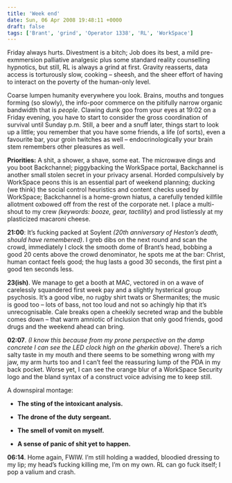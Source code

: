 ```yaml
---
title: 'Week end'
date: Sun, 06 Apr 2008 19:48:11 +0000
draft: false
tags: ['Brant', 'grind', 'Operator 1338', 'RL', 'WorkSpace']
---
```


Friday always hurts. Divestment is a bitch; Job does its best, a mild pre-exmmersion palliative analgesic plus some standard reality counselling hypnotics, but still, RL is always a grind at first. Gravity reasserts, data access is torturously slow, cooking – sheesh, and the sheer effort of having to interact on the poverty of the human-only level.

Coarse lumpen humanity everywhere you look. Brains, mouths and tongues forming (so slowly), the info-poor commerce on the pitifully narrow organic bandwidth that is _people_. Clawing dunk goo from your eyes at 19:02 on a Friday evening, you have to start to consider the gross coordination of survival until Sunday p.m. Still, a beer and a snuff later, things start to look up a little; you remember that you have some friends, a life (of sorts), even a favourite bar, your groin twitches as well – endocrinologically your brain stem remembers other pleasures as well.

**Priorities:** A shit, a shower, a shave, some eat. The microwave dings and you boot Backchannel; piggybacking the WorkSpace portal, Backchannel is another small stolen secret in your privacy arsenal. Horded compulsively by WorkSpace peons this is an essential part of weekend planning; ducking (we think) the social control heuristics and content checks used by WorkSpace; Backchannel is a home-grown hiatus, a carefully tended killfile allotment oxbowed off from the rest of the corporate net. I place a multi-shout to my crew _(keywords: booze, gear, tactility_) and prod listlessly at my plasticized macaroni cheese.

**21:00**: It’s fucking packed at Soylent _(20th anniversary of Heston’s death, should have remembered)_. I greb dibs on the next round and scan the crowd, immediately I clock the smooth dome of Brant’s head, bobbing a good 20 cents above the crowd denominator, he spots me at the bar: Christ, human contact feels good; the hug lasts a good 30 seconds, the first pint a good ten seconds less.

**23(ish)**. We manage to get a booth at MAC, vectored in on a wave of carelessly squandered first week pay and a slightly hysterical group psychosis. It’s a good vibe, no rugby shirt twats or Shermanites; the music is good too – lots of bass, not too loud and not so achingly hip that it’s unrecognisable. Cale breaks open a cheekily secreted wrap and the bubble comes down – that warm amniotic of inclusion that only good friends, good drugs and the weekend ahead can bring.

**02:07**. _(I know this because from my prone perspective on the damp concrete I can see the LED clock high on the gherkin above)_. There’s a rich salty taste in my mouth and there seems to be something wrong with my jaw, my arm hurts too and I can’t feel the reassuring lump of the PDA in my back pocket. Worse yet, I can see the orange blur of a WorkSpace Security logo and the bland syntax of a construct voice advising me to keep still.

A downspiral montage:

*   **The sting of the intoxicant analysis.**

*   **The drone of the duty sergeant.**

*   **The smell of vomit on myself.**

*   **A sense of panic of shit yet to happen.**

**06:14**. Home again, FWIW. I’m still holding a wadded, bloodied dressing to my lip; my head’s fucking killing me, I’m on my own. RL can go fuck itself; I pop a valium and crash.